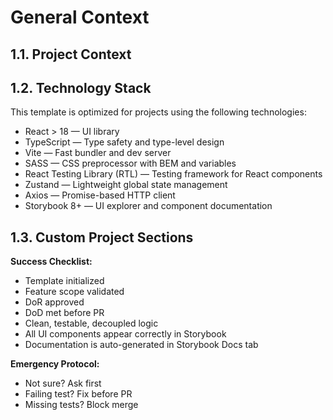 # General Context

## 1.1. Project Context

## 1.2. Technology Stack

This template is optimized for projects using the following technologies:

- React > 18 — UI library
- TypeScript — Type safety and type-level design
- Vite — Fast bundler and dev server
- SASS — CSS preprocessor with BEM and variables
- React Testing Library (RTL) — Testing framework for React components
- Zustand — Lightweight global state management
- Axios — Promise-based HTTP client
- Storybook 8+ — UI explorer and component documentation

## 1.3. Custom Project Sections

**Success Checklist:**

- Template initialized
- Feature scope validated
- DoR approved
- DoD met before PR
- Clean, testable, decoupled logic
- All UI components appear correctly in Storybook
- Documentation is auto-generated in Storybook Docs tab

**Emergency Protocol:**

- Not sure? Ask first
- Failing test? Fix before PR
- Missing tests? Block merge
